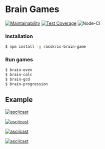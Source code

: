 # Brain Games

[![Maintainability](https://api.codeclimate.com/v1/badges/a99a88d28ad37a79dbf6/maintainability)](https://codeclimate.com/github/codeclimate/codeclimate/maintainability)
[![Test Coverage](https://api.codeclimate.com/v1/badges/a99a88d28ad37a79dbf6/test_coverage)](https://codeclimate.com/github/codeclimate/codeclimate/test_coverage)
![Node-CI](https://github.com/Rasskris/frontend-project-lvl1/workflows/Node-CI/badge.svg?branch=master)

### Installation
```sh
$ npm install -g rasskris-brain-game
```
### Run games
```sh
$ brain-even
$ brain-calc
$ brain-gcd
$ brain-progression
```

## Example
[![asciicast](https://asciinema.org/a/4rCK6OOx3J9IQ479HrUQoImzh.svg)](https://asciinema.org/a/4rCK6OOx3J9IQ479HrUQoImzh)

[![asciicast](https://asciinema.org/a/QlsRK2ZsbDwE9xdjkXzaA1OMg.svg)](https://asciinema.org/a/QlsRK2ZsbDwE9xdjkXzaA1OMg)

[![asciicast](https://asciinema.org/a/dOQPfY1d6kFL10oLZwCspAUzP.svg)](https://asciinema.org/a/dOQPfY1d6kFL10oLZwCspAUzP)

[![asciicast](https://asciinema.org/a/9RS3iclFEjsa1GojKa1t7aisb.svg)](https://asciinema.org/a/9RS3iclFEjsa1GojKa1t7aisb)